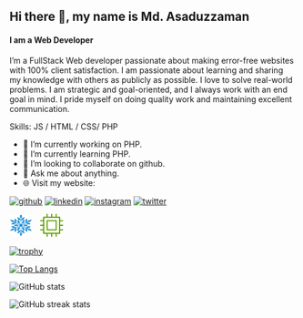 ## Hi there 👋, my name is Md. Asaduzzaman
#### I am a Web Developer
I’m a FullStack Web developer passionate about making error-free websites with 100% client satisfaction. I am passionate about learning and sharing my knowledge with others as publicly as possible. I love to solve real-world problems. I am strategic and goal-oriented, and I always work with an end goal in mind. I pride myself on doing quality work and maintaining excellent communication.

Skills: JS / HTML / CSS/ PHP

- 🔭 I’m currently working on PHP. 
- 🌱 I’m currently learning PHP. 
- 👯 I’m looking to collaborate on github. 
- 💬 Ask me about anything.
- 🌐 Visit my website:


[<img src='https://cdn.jsdelivr.net/npm/simple-icons@3.0.1/icons/github.svg' alt='github' height='40'>](https://github.com/asaduzzaman-developer)  [<img src='https://cdn.jsdelivr.net/npm/simple-icons@3.0.1/icons/linkedin.svg' alt='linkedin' height='40'>](https://www.linkedin.com/in/md-asaduzzaman-346409174/)  [<img src='https://cdn.jsdelivr.net/npm/simple-icons@3.0.1/icons/instagram.svg' alt='instagram' height='40'>](https://www.instagram.com/m4_mithu/)  [<img src='https://cdn.jsdelivr.net/npm/simple-icons@3.0.1/icons/twitter.svg' alt='twitter' height='40'>](https://twitter.com/m4_mithu)  

<a href='https://archiveprogram.github.com/'><img src='https://raw.githubusercontent.com/acervenky/animated-github-badges/master/assets/acbadge.gif' width='40' height='40'></a> <a href='https://docs.github.com/en/developers'><img src='https://raw.githubusercontent.com/acervenky/animated-github-badges/master/assets/devbadge.gif' width='40' height='40'></a> 

[![trophy](https://github-profile-trophy.vercel.app/?username=asaduzzaman-developer)](https://github.com/ryo-ma/github-profile-trophy)

[![Top Langs](https://github-readme-stats.vercel.app/api/top-langs/?username=asaduzzaman-developer)](https://github.com/anuraghazra/github-readme-stats)

![GitHub stats](https://github-readme-stats.vercel.app/api?username=asaduzzaman-developer&show_icons=true)  

![GitHub streak stats](https://streak-stats.demolab.com/?user=asaduzzaman-developer)  

